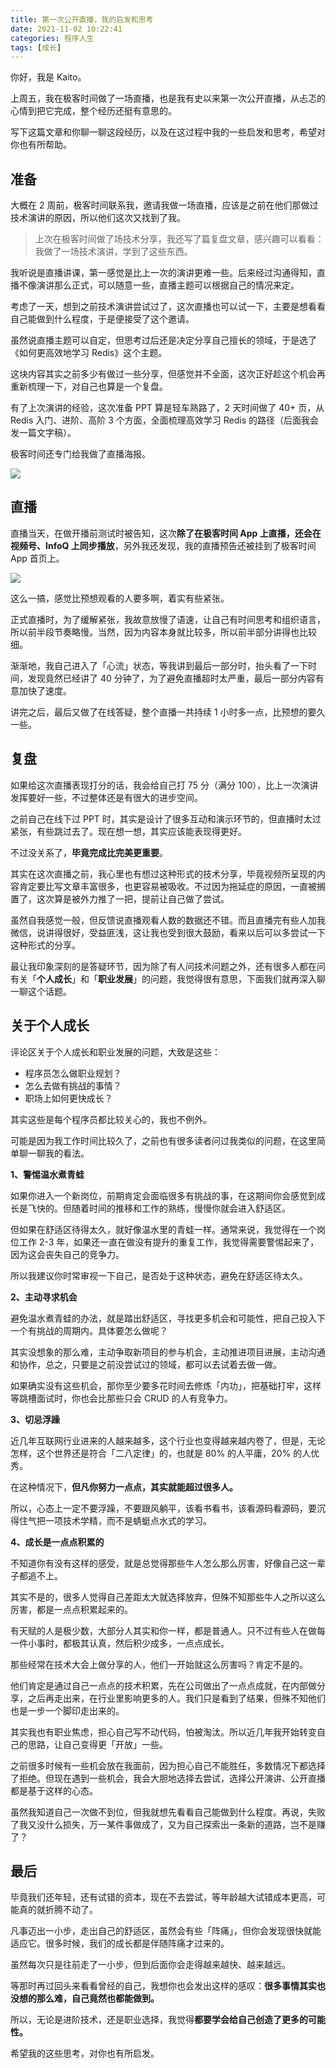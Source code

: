 ```yaml
---
title: 第一次公开直播，我的启发和思考
date: 2021-11-02 10:22:41
categories: 程序人生
tags: [成长]
---
```


你好，我是 Kaito。

上周五，我在极客时间做了一场直播，也是我有史以来第一次公开直播，从忐忑的心情到把它完成，整个经历还挺有意思的。

写下这篇文章和你聊一聊这段经历，以及在这过程中我的一些启发和思考，希望对你也有所帮助。

<!-- more -->

## 准备

大概在 2 周前，极客时间联系我，邀请我做一场直播，应该是之前在他们那做过技术演讲的原因，所以他们这次又找到了我。

> 上次在极客时间做了场技术分享，我还写了篇复盘文章，感兴趣可以看看：我做了一场技术演讲，学到了这些东西。

我听说是直播讲课，第一感觉是比上一次的演讲更难一些。后来经过沟通得知，直播不像演讲那么正式，可以随意一些，直播主题可以根据自己的情况来定。

考虑了一天，想到之前技术演讲尝试过了，这次直播也可以试一下，主要是想看看自己能做到什么程度，于是便接受了这个邀请。

虽然说直播主题可以自定，但思考过后还是决定分享自己擅长的领域，于是选了《如何更高效地学习 Redis》这个主题。

这块内容其实之前多少有做过一些分享，但感觉并不全面，这次正好趁这个机会再重新梳理一下，对自己也算是一个复盘。

有了上次演讲的经验，这次准备 PPT 算是轻车熟路了，2 天时间做了 40+ 页，从 Redis 入门、进阶、高阶 3 个方面，全面梳理高效学习 Redis 的路径（后面我会发一篇文字稿）。

极客时间还专门给我做了直播海报。

![](https://kaito-blog-1253469779.cos.ap-beijing.myqcloud.com/2021/11/16356968723721.jpg)

## 直播

直播当天，在做开播前测试时被告知，这次**除了在极客时间 App 上直播，还会在视频号、InfoQ 上同步播放**，另外我还发现，我的直播预告还被挂到了极客时间 App 首页上。

![](https://kaito-blog-1253469779.cos.ap-beijing.myqcloud.com/2021/11/16356968723729.jpg)

这么一搞，感觉比预想观看的人要多啊，着实有些紧张。

正式直播时，为了缓解紧张，我故意放慢了语速，让自己有时间思考和组织语言，所以前半段节奏略慢。当然，因为内容本身就比较多，所以前半部分讲得也比较细。

渐渐地，我自己进入了「心流」状态，等我讲到最后一部分时，抬头看了一下时间，发现竟然已经讲了 40 分钟了，为了避免直播超时太严重，最后一部分内容有意加快了速度。

讲完之后，最后又做了在线答疑，整个直播一共持续 1 小时多一点，比预想的要久一些。

## 复盘

如果给这次直播表现打分的话，我会给自己打 75 分（满分 100），比上一次演讲发挥要好一些，不过整体还是有很大的进步空间。

之前自己在线下过 PPT 时，其实是设计了很多互动和演示环节的，但直播时太过紧张，有些跳过去了。现在想一想，其实应该能表现得更好。

不过没关系了，**毕竟完成比完美更重要**。

其实在这次直播之前，我心里也有想过这种形式的技术分享，毕竟视频所呈现的内容肯定要比写文章丰富很多，也更容易被吸收。不过因为拖延症的原因，一直被搁置了，这次算是被外力推了一把，提前让自己做了尝试。

虽然自我感觉一般，但反馈说直播观看人数的数据还不错。而且直播完有些人加我微信，说讲得很好，受益匪浅，这让我也受到很大鼓励，看来以后可以多尝试一下这种形式的分享。

最让我印象深刻的是答疑环节，因为除了有人问技术问题之外，还有很多人都在问有关「**个人成长**」和「**职业发展**」的问题，我觉得很有意思，下面我们就再深入聊一聊这个话题。

## 关于个人成长

评论区关于个人成长和职业发展的问题，大致是这些：

- 程序员怎么做职业规划？
- 怎么去做有挑战的事情？
- 职场上如何更快成长？

其实这些是每个程序员都比较关心的，我也不例外。

可能是因为我工作时间比较久了，之前也有很多读者问过我类似的问题，在这里简单聊一聊我的看法。

**1、警惕温水煮青蛙**

如果你进入一个新岗位，前期肯定会面临很多有挑战的事，在这期间你会感觉到成长是飞快的。但随着时间的推移和工作的熟练，慢慢你就会进入舒适区。

但如果在舒适区待得太久，就好像温水里的青蛙一样。通常来说，我觉得在一个岗位工作 2-3 年，如果还一直在做没有提升的重复工作，我觉得需要警惕起来了，因为这会丧失自己的竞争力。

所以我建议你时常审视一下自己，是否处于这种状态，避免在舒适区待太久。

**2、主动寻求机会**

避免温水煮青蛙的办法，就是踏出舒适区，寻找更多机会和可能性，把自己投入下一个有挑战的周期内。具体要怎么做呢？

其实没想象的那么难，主动争取新项目的参与机会，主动推进项目进展，主动沟通和协作，总之，只要是之前没尝试过的领域，都可以去试着去做一做。

如果确实没有这些机会，那你至少要多花时间去修炼「内功」，把基础打牢，这样等跳槽面试时，你也会比那些只会 CRUD 的人有竞争力。

**3、切忌浮躁**

近几年互联网行业进来的人越来越多，这个行业也变得越来越内卷了，但是，无论怎样，这个世界还是符合「二八定律」的，也就是 80% 的人平庸，20% 的人优秀。

在这种情况下，**但凡你努力一点点，其实就能超过很多人。**

所以，心态上一定不要浮躁，不要跟风躺平，该看书看书，该看源码看源码，要沉得住气把一项技术学精，而不是蜻蜓点水式的学习。

**4、成长是一点点积累的**

不知道你有没有这样的感受，就是总觉得那些牛人怎么那么厉害，好像自己这一辈子都追不上。

其实不是的，很多人觉得自己差距太大就选择放弃，但殊不知那些牛人之所以这么厉害，都是一点点积累起来的。

有天赋的人是极少数，大部分人其实和你一样，都是普通人。只不过有些人在做每一件小事时，都极其认真，然后积少成多，一点点成长。

那些经常在技术大会上做分享的人，他们一开始就这么厉害吗？肯定不是的。

他们肯定是通过自己一点点的技术积累，先在公司做出了一点点成就，在内部做分享，之后再走出来，在行业里影响更多的人。我们只是看到了结果，但殊不知他们也是一步一个脚印走出来的。

其实我也有职业焦虑，担心自己写不动代码，怕被淘汰。所以近几年我开始转变自己的思路，让自己变得更「开放」一些。

之前很多时候有一些机会放在我面前，因为担心自己不能胜任，多数情况下都选择了拒绝。但现在遇到一些机会，我会大胆地选择去尝试，选择公开演讲、公开直播都是基于这样的心态。

虽然我知道自己一次做不到位，但我就想先看看自己能做到什么程度。再说，失败了我又没什么损失，万一某件事做成了，又为自己探索出一条新的道路，岂不是赚了？

## 最后

毕竟我们还年轻，还有试错的资本，现在不去尝试，等年龄越大试错成本更高，可能真的就折腾不动了。

凡事迈出一小步，走出自己的舒适区，虽然会有些「阵痛」，但你会发现很快就能适应它。很多时候，我们的成长都是伴随阵痛才过来的。

虽然每次只是往前走了一小步，但到后面你会走得越来越快、越来越远。

等那时再过回头来看看曾经的自己，我想你也会发出这样的感叹：**很多事情其实也没想的那么难，自己竟然也都能做到。**

所以，无论是进阶技术，还是职业选择，我觉得**都要学会给自己创造了更多的可能性。**

希望我的这些思考，对你也有所启发。